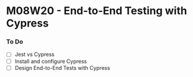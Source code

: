 # M08W20 - End-to-End Testing with Cypress

### To Do
- [ ] Jest vs Cypress
- [ ] Install and configure Cypress
- [ ] Design End-to-End Tests with Cypress
